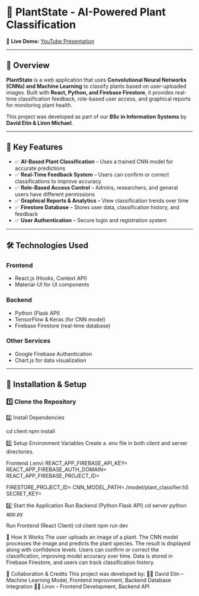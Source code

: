 # 🌱 PlantState - AI-Powered Plant Classification  

🚀 **Live Demo:** [YouTube Presentation](https://www.youtube.com/watch?v=df5gjoeFsWk)  

---

## 📌 Overview  
**PlantState** is a web application that uses **Convolutional Neural Networks (CNNs) and Machine Learning** to classify plants based on user-uploaded images. Built with **React, Python, and Firebase Firestore**, it provides real-time classification feedback, role-based user access, and graphical reports for monitoring plant health.  

This project was developed as part of our **BSc in Information Systems** by **David Etin & Liron Michael**.  

---

## 🌟 Key Features  
- ✅ **AI-Based Plant Classification** – Uses a trained CNN model for accurate predictions  
- ✅ **Real-Time Feedback System** – Users can confirm or correct classifications to improve accuracy  
- ✅ **Role-Based Access Control** – Admins, researchers, and general users have different permissions  
- ✅ **Graphical Reports & Analytics** – View classification trends over time  
- ✅ **Firestore Database** – Stores user data, classification history, and feedback  
- ✅ **User Authentication** – Secure login and registration system  

---

## 🛠️ Technologies Used  
### **Frontend**  
- React.js (Hooks, Context API)  
- Material-UI for UI components  

### **Backend**  
- Python (Flask API)  
- TensorFlow & Keras (for CNN model)  
- Firebase Firestore (real-time database)  

### **Other Services**  
- Google Firebase Authentication  
- Chart.js for data visualization  

---



## 🚀 Installation & Setup  

### 1️⃣ Clone the Repository  


2️⃣ Install Dependencies

cd client
npm install


3️⃣ Setup Environment Variables
Create a .env file in both client and server directories.

Frontend (.env)
REACT_APP_FIREBASE_API_KEY=<Your Firebase API Key>
REACT_APP_FIREBASE_AUTH_DOMAIN=<Your Firebase Auth Domain>
REACT_APP_FIREBASE_PROJECT_ID=<Your Firebase Project ID>



FIRESTORE_PROJECT_ID=<Your Firestore Project ID>
CNN_MODEL_PATH=./model/plant_classifier.h5
SECRET_KEY=<Your Flask Secret Key>


4️⃣ Start the Application
Run Backend (Python Flask API)
cd server
python app.py

Run Frontend (React Client)
cd client
npm run dev


🔬 How It Works
The user uploads an image of a plant.
The CNN model processes the image and predicts the plant species.
The result is displayed along with confidence levels.
Users can confirm or correct the classification, improving model accuracy over time.
Data is stored in Firebase Firestore, and users can track classification history.


🤝 Collaboration & Credits
This project was developed by:
👨‍💻 David Etin – Machine Learning Model, Frontend improvment, Backend Database Integration
👨‍💻 Liron  –  Frontend Development, Backend API


